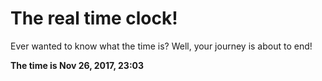 # The real time clock!

Ever wanted to know what the time is? Well, your journey is about to end!

**The time is Nov 26, 2017, 23:03**